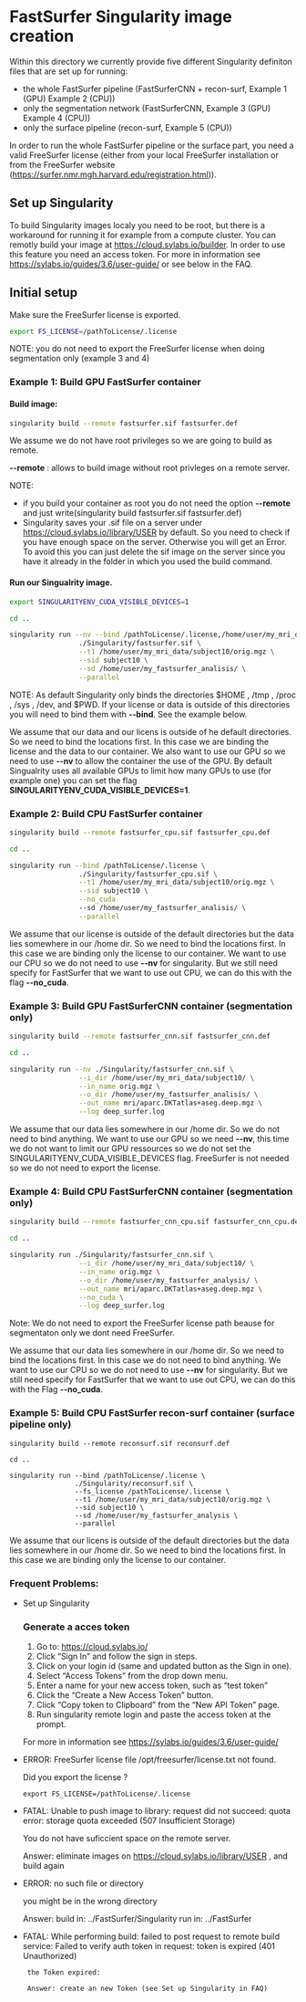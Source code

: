 # FastSurfer Singularity image creation

Within this directory we currently provide five different Singularity definiton files that are set up for running:

* the whole FastSurfer pipeline (FastSurferCNN + recon-surf, Example 1 (GPU) Example 2 (CPU))
* only the segmentation network (FastSurferCNN, Example 3 (GPU) Example 4 (CPU))
* only the surface pipeline (recon-surf, Example 5 (CPU))

In order to run the whole FastSurfer pipeline or the surface part, you need a valid FreeSurfer license (either from your local FreeSurfer installation or from the FreeSurfer website (https://surfer.nmr.mgh.harvard.edu/registration.html)).


## Set up Singularity

To build Singularity images localy you need to be root, but there is a workaround for running it for example from a compute cluster. You can remotly build your image at https://cloud.sylabs.io/builder. In order to use this feature you need an access token. 
For more in information see https://sylabs.io/guides/3.6/user-guide/ or see below in the FAQ.

## Initial setup

Make sure the FreeSurfer license is exported.

```bash
export FS_LICENSE=/pathToLicense/.license
```

NOTE: you do not need to export the FreeSurfer license when doing segmentation only (example 3 and 4)

### Example 1: Build GPU FastSurfer container

#### Build image:

```bash
singularity build --remote fastsurfer.sif fastsurfer.def
```
We assume we do not have root privileges so we are going to build as remote. 

__--remote__ : allows to build image without root privleges on a remote server. 


NOTE: 
* if you build your container as root you do not need the option __--remote__ and just write(singularity build fastsurfer.sif fastsurfer.def)  
* Singularity saves your .sif file on a server under https://cloud.sylabs.io/library/USER by default. So you need to check if you have enough space on the server. Otherwise you will get an Error.
To avoid this you can just delete the sif image on the server since you have it already in the folder in which you used the build command.

#### Run our Singualrity image.

```bash
export SINGULARITYENV_CUDA_VISIBLE_DEVICES=1

cd ..

singularity run --nv --bind /pathToLicense/.license,/home/user/my_mri_data/ \
				 ./Singularity/fastsurfer.sif \
				 --t1 /home/user/my_mri_data/subject10/orig.mgz \
				 --sid subject10 \
				 --sd /home/user/my_fastsurfer_analisis/ \
				 --parallel
```

NOTE: As default Singularity only binds the directories $HOME , /tmp , /proc , /sys , /dev, and $PWD. If your license or data is outside of this directories you will need to bind them with __--bind__. See the example below.

We assume that our data and our licens is outside of he default directories. So we need to bind the locations first.
In this case we are binding the license and the data to our container.
We also want to use our GPU so we need to use __--nv__ to allow the container the use of the GPU. By default Singualrity uses all available GPUs to limit how many GPUs to use (for example one) you can set the flag __SINGULARITYENV_CUDA_VISIBLE_DEVICES=1__.

### Example 2: Build CPU FastSurfer container 

```bash
singularity build --remote fastsurfer_cpu.sif fastsurfer_cpu.def

cd ..

singularity run --bind /pathToLicense/.license \
				 ./Singularity/fastsurfer_cpu.sif \
				 --t1 /home/user/my_mri_data/subject10/orig.mgz \
				 --sid subject10 \
				 --no_cuda
				 --sd /home/user/my_fastsurfer_analisis/ \
				 --parallel
```

We assume that our license is outside of the default directories but the data lies somewhere in our /home dir. So we need to bind the locations first.
In this case we are binding only the license to our container.
We want to use our CPU so we do not need to use __--nv__ for singularity. But we still need specify for FastSurfer that we want to use out CPU, we can do this with the flag __--no_cuda__. 
### Example 3: Build GPU FastSurferCNN container (segmentation only)


```bash
singularity build --remote fastsurfer_cnn.sif fastsurfer_cnn.def

cd ..

singularity run --nv ./Singularity/fastsurfer_cnn.sif \
				 --i_dir /home/user/my_mri_data/subject10/ \
				 --in_name orig.mgz \
				 --o_dir /home/user/my_fastsurfer_analisis/ \
				 --out_name mri/aparc.DKTatlas+aseg.deep.mgz \
				 --log deep_surfer.log
```

We assume that our data lies somewhere in our /home dir. So we do not need to bind anything.
We want to use our GPU so we need __--nv__, this time we do not want to limit our GPU ressources so we do not set the SINGULARITYENV_CUDA_VISIBLE_DEVICES flag.
FreeSurfer is not needed so we do not need to export the license.

### Example 4: Build CPU FastSurferCNN container (segmentation only)


```bash
singularity build --remote fastsurfer_cnn_cpu.sif fastsurfer_cnn_cpu.def

cd ..

singularity run ./Singularity/fastsurfer_cnn.sif \
				 --i_dir /home/user/my_mri_data/subject10/ \
				 --in_name orig.mgz \
				 --o_dir /home/user/my_fastsurfer_analysis/ \
				 --out_name mri/aparc.DKTatlas+aseg.deep.mgz \
				 --no_cuda \
				 --log deep_surfer.log

```
Note: We do not need to export the FreeSurfer license path beause for segmentaton only we dont need FreeSurfer.

We assume that our data lies somewhere in our /home dir. So we need to bind the locations first.
In this case we do not need to bind anything.
We want to use our CPU so we do not need to use __--nv__ for singularity. But we still need specify for FastSurfer that we want to use out CPU, we can do this with the Flag __--no_cuda__. 
### Example 5: Build CPU FastSurfer recon-surf container (surface pipeline only)


```
singularity build --remote reconsurf.sif reconsurf.def

cd ..

singularity run --bind /pathToLicense/.license \  
				./Singularity/reconsurf.sif \
				--fs_license /pathToLicense/.license \
				--t1 /home/user/my_mri_data/subject10/orig.mgz \     
				--sid subject10 \
				--sd /home/user/my_fastsurfer_analysis \
				--parallel
```

We assume that our licens is outside of the default directories but the data lies somewhere in our /home dir. So we need to bind the locations first.
In this case we are binding only the license to our container.



### Frequent Problems:

* Set up Singularity
	
	### Generate a acces token

     1. Go to: https://cloud.sylabs.io/
     2. Click “Sign In” and follow the sign in steps.
     3. Click on your login id (same and updated button as the Sign in one).
     4. Select “Access Tokens” from the drop down menu.
     5. Enter a name for your new access token, such as “test token”
     6. Click the “Create a New Access Token” button.
     7. Click “Copy token to Clipboard” from the “New API Token” page.
     8. Run singularity remote login and paste the access token at the prompt.

	For more in information see https://sylabs.io/guides/3.6/user-guide/ 
	
* ERROR: FreeSurfer license file /opt/freesurfer/license.txt not found.

	Did you export the license ?

	```
	export FS_LICENSE=/pathToLicense/.license
	```
	
* FATAL: Unable to push image to library: request did not succeed: quota error: storage quota exceeded (507 Insufficient Storage)
	
	You do not have suficcient space on the remote server.
	 
	Answer: eliminate images on https://cloud.sylabs.io/library/USER , and build again
	
	
* ERROR: no such file or directory
 
	you might be in the wrong directory

	Answer: build in: ../FastSurfer/Singularity
			run in: ../FastSurfer
		
		
* FATAL: While performing build: failed to post request to remote build service: Failed to verify auth token in request: token is expired (401 Unauthorized)
	   
	   the Token expired:
	   
	   Answer: create an new Token (see Set up Singularity in FAQ)
 





